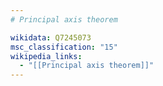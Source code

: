 ```yaml
---
# Principal axis theorem

wikidata: Q7245073
msc_classification: "15"
wikipedia_links:
  - "[[Principal axis theorem]]"
---
```

